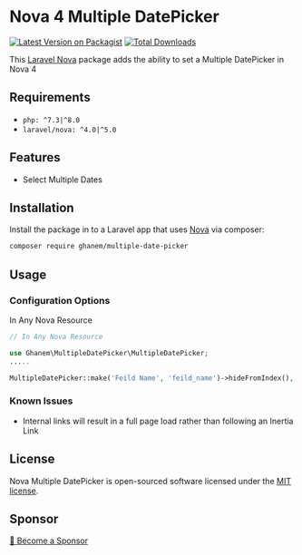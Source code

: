 # Nova 4 Multiple DatePicker

[![Latest Version on Packagist](https://img.shields.io/packagist/v/ghanem/multiple-date-picker.svg?style=flat-square)](https://packagist.org/packages/ghanem/multiple-date-picker)
[![Total Downloads](https://img.shields.io/packagist/dt/ghanem/multiple-date-picker.svg?style=flat-square)](https://packagist.org/packages/ghanem/multiple-date-picker)




This [Laravel Nova](https://nova.laravel.com/) package adds the ability to set a Multiple DatePicker in Nova 4

## Requirements

- `php: ^7.3|^8.0`
- `laravel/nova: ^4.0|^5.0`

## Features

- Select Multiple Dates

## Installation

Install the package in to a Laravel app that uses [Nova](https://nova.laravel.com) via composer:

```bash
composer require ghanem/multiple-date-picker
```

## Usage

### Configuration Options

In Any Nova Resource

```php
// In Any Nova Resource

use Ghanem\MultipleDatePicker\MultipleDatePicker;
.....

MultipleDatePicker::make('Feild Name', 'feild_name')->hideFromIndex(),
```

### Known Issues
- Internal links will result in a full page load rather than following an Inertia Link


## License

Nova Multiple DatePicker is open-sourced software licensed under the [MIT license](LICENSE.md).

## Sponsor

[💚️ Become a Sponsor](https://github.com/sponsors/AbdullahGhanem)
